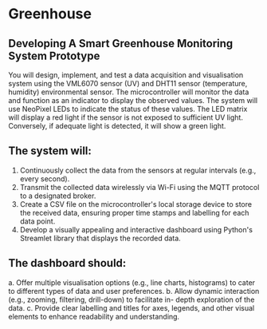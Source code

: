 # Greenhouse
## Developing A Smart Greenhouse Monitoring System Prototype
You will design, implement, and test a data acquisition and visualisation
system using the VML6070 sensor (UV) and DHT11 sensor (temperature, humidity)
environmental sensor. The microcontroller will monitor the data and function as an
indicator to display the observed values. The system will use NeoPixel LEDs to
indicate the status of these values. The LED matrix will display a red light if the sensor
is not exposed to sufficient UV light. Conversely, if adequate light is detected, it will
show a green light.

## The system will:
1. Continuously collect the data from the sensors at regular intervals (e.g., every
second).
2. Transmit the collected data wirelessly via Wi-Fi using the MQTT protocol to a
designated broker.
3. Create a CSV file on the microcontroller's local storage device to store the received
data, ensuring proper time stamps and labelling for each data point.
4. Develop a visually appealing and interactive dashboard using Python's Streamlet
library that displays the recorded data.

## The dashboard should:
a. Offer multiple visualisation options (e.g., line charts, histograms) to cater to
different types of data and user preferences.
b. Allow dynamic interaction (e.g., zooming, filtering, drill-down) to facilitate in-
depth exploration of the data.
c. Provide clear labelling and titles for axes, legends, and other visual elements to
enhance readability and understanding.

